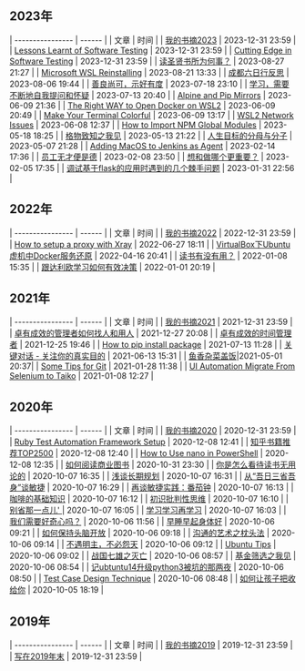 ## 2023年
| ---------------- | ------ |
| 文章              | 时间 |
| [我的书摘2023](./posts/2023/WoDeShuZhai2023.md) | 2023-12-31 23:59 |
| [Lessons Learnt of Software Testing](./posts/2023/LessonsLearntOfSoftwareTesting.md) | 2023-12-31 23:59 |
| [Cutting Edge in Software Testing](./posts/2023/CuttingEdgeInSoftwareTesting.md) | 2023-12-31 23:59 |
| [读圣贤书所为何事？](./posts/2023/DuShengXianShuSuoWeiHeShi.md) | 2023-08-27 21:27 |
| [Microsoft WSL Reinstalling](./posts/2023/MicrosoftWSLReinstalling.md) | 2023-08-21 13:33 |
| [成都六日行反思](./posts/2023/ChengDuLiuRiXingFanSi.md) | 2023-08-06 19:44 |
| [善良尚可，示好有度](./posts/2023/ShanLiangShangKeShiHaoYouDu.md) | 2023-07-18 23:10 |
| [学习，需要不断地自我提问和怀疑](./posts/2023/XueXiXuYaoBuDuanDeZiWoTiWenHeHuaiYi.md) | 2023-07-13 20:40 |
| [Alpine and Pip Mirrors](./posts/2023/AlpineAndPipMirrors.md) | 2023-06-09 21:36 |
| [The Right WAY to Open Docker on WSL2](./posts/2023/TheRightWayToOpenDockerOnWSL2.md) | 2023-06-09 20:49 |
| [Make Your Terminal Colorful](./posts/2023/MakeYourTerminalColorful.md) | 2023-06-09 13:17 |
| [WSL2 Network Issues](./posts/2023/WSL2NetworkIssues.md) | 2023-06-08 12:37 |
| [How to Import NPM Global Modules](./posts/2023/HowToImportNPMGlobalModules.md) | 2023-05-18 18:25 |
| [格物致知之我见](./posts/2023/GeWuZhiZhiZhiWoJian.md) | 2023-05-13 21:22 |
| [人生目标的分母与分子](./posts/2023/RenShengMuBiaoDeFenMuYuFenZi.md) | 2023-05-07 21:28 |
| [Adding MacOS to Jenkins as Agent](./posts/2023/AddingMacOSToJenkinsAsAgent.md) | 2023-02-14 17:36 |
| [员工无才便是德](./posts/2023/YuanGongWuCaiBianShiDe.md) | 2023-02-08 23:50 |
| [想和做哪个更重要？](./posts/2023/XiangHeZuoNaGeGengZhongYao.md) | 2023-02-05 17:35 |
| [调试基于flask的应用时遇到的几个棘手问题](./posts/2023/TiaoShiJiYuFlaskDeYingYongShiYuDaoDeJiGeJiShouWenTi.md) | 2023-01-31 22:56 |


## 2022年
| ---------------- | ------ |
| 文章              | 时间 |
| [我的书摘2022](./posts/2022/WoDeShuZhai2022.md) | 2022-12-31 23:59 |
| [How to setup a proxy with Xray](./posts/2022/HowToSetUpAProxyWithXray.md) | 2022-06-27 18:11 |
| [VirtualBox下Ubuntu虚机中Docker服务还原](./posts/2022/VirtualBoxXiaUbuntuXuJiZhongDockerFuWuHuanYuan.md) | 2022-04-16 20:41 |
| [读书有没有用？](./posts/2022/DuShuYouMeiYouYong.md) | 2022-01-08 15:35 |
| [跟达利欧学习如何有效决策](./posts/2022/GenDaLiOuXueXiRuHeYouXiaoJueCe.md) | 2022-01-01 20:19 |


## 2021年
| ---------------- | ------ |
| 文章              | 时间 |
| [我的书摘2021](./posts/2021/WoDeShuZhai2021.md) | 2021-12-31 23:59 |
| [卓有成效的管理者如何找人和用人](./posts/2021/ZhuoYouChengXiaoDeGuanLiZheRuHeZhaoRenYongRen.md) | 2021-12-27 20:08 |
| [卓有成效的时间管理者](./posts/2021/ZhuoYouChengXiaoDeGuanLiZhe.md) | 2021-12-25 19:46 |
| [How to pip install package](./posts/2021/HowToPipInstallPackage.md) | 2021-07-13 11:28 |
| [关键对话 - 关注你的真实目的](./posts/2021/GuanJianDuiHuaGuanZhuNiDeZhenShiMuDi.md) | 2021-06-13 15:31 |
| [鱼香杂菜盖饭](./posts/2021/YuXiangZaCaiGaiFan.md)|2021-05-01 20:37|
| [Some Tips for Git](./posts/2021/SomeTipsForGit.md) | 2021-01-28 11:38 |
| [UI Automation Migrate From Selenium to Taiko](./posts/2021/UIAutomationMigrateFromSeleniumToTaiko.md) | 2021-01-08 12:27 |

## 2020年
| ---------------- | ------ |
| 文章              | 时间 |
| [我的书摘2020](./posts/2020/WoDeShuZhai2020.md) | 2020-12-31 23:59 |
| [Ruby Test Automation Framework Setup](./posts/2020/RubyTestAutomationFrameworkSetup.md) | 2020-12-08 12:41 |
| [知乎书籍推荐TOP2500](./posts/2020/ZhiHuShuJiTuiJianTop2500.md) | 2020-12-08 12:40 |
| [How to Use nano in PowerShell](./posts/2020/HowToUseNanoInPowerShell.md) | 2020-12-08 12:35 |
| [如何阅读商业图书](./posts/2020/RuHeYueDuShangYeTuShu.md) | 2020-10-31 23:30 |
| [你是怎么看待读书无用论的](./posts/2020/NiShiZenMeKanDaiDuShuWuYongLunDe.md) | 2020-10-07 16:35 |
| [浅谈长期规划](./posts/2020/TanTanChangQiGuiHua.md) | 2020-10-07 16:31 |
| [从“吾日三省吾身”谈敏捷](./posts/2020/CongWuRiSanXingWuShenTanMinJie.md) | 2020-10-07 16:29 |
| [再谈敏捷实践：番茄钟](./posts/2020/ZaiTanMinJieShiJianFanQieZhong.md) | 2020-10-07 16:13 |
| [咖啡的基础知识](./posts/2020/KaFeiDeJiChuZhiShi.md) | 2020-10-07 16:12 |
| [初识批判性思维](./posts/2020/ChuShiPiPanXingSiWei.md) | 2020-10-07 16:10 |
| [别省那一点儿' ](./posts/2020/BieShengNaYiDian.md) | 2020-10-07 16:05 |
| [学习学习再学习](./posts/2020/XueXiXueXiZaiXueXi.md) | 2020-10-07 16:03 |
| [我们需要好奇心吗？](./posts/2020/WoMenXuYaoHaoQiXinMa.md) | 2020-10-06 11:56 |
| [早睡早起身体好](./posts/2020/ZaoShuiZaoQiShenTiHao.md) | 2020-10-06 09:21 |
| [如何保持头脑开放](./posts/2020/RuHeBaoChiTouNaoKaiFang.md) | 2020-10-06 09:18 |
| [沟通的艺术之枕头法](./posts/2020/GouTongDeYiShuZhiZhenTouFa.md) | 2020-10-06 09:14 |
| [不遇明主，不必怨天](./posts/2020/BuYuMingZhuBuBiYuanTian.md) | 2020-10-06 09:12 |
| [Ubuntu Tips](./posts/2020/UbuntuTips.md) | 2020-10-06 09:02 |
| [战国七雄之灭亡](./posts/2020/ZhanGuoQiXiongZhiMieWang.md) | 2020-10-06 08:57 |
| [基金筛选之我见](./posts/2020/JiJinShaiXuanZhiWoJian.md) | 2020-10-06 08:54 |
| [记ubtuntu14升级python3被坑的那两夜](./posts/2020/JiUbuntu14ShengJiPython3BeiKengDeNaLiangYe.md) | 2020-10-06 08:50 |
| [Test Case Design Technique](./posts/2020/TestCaseDesignTechnique.md) | 2020-10-06 08:48 |
| [如何让孩子把收给你](./posts/2020/RuHeRangHaiZiBaShouGeiNi.md) | 2020-10-05 18:19 |


## 2019年
| ---------------- | ------ |
| 文章              | 时间 |
| [我的书摘2019](./posts/2019/WoDeShuZhai2019.md) | 2019-12-31 23:59 |
| [写在2019年末](./posts/2019/XieZai2019NianMo.md) | 2019-12-31 23:59 |

